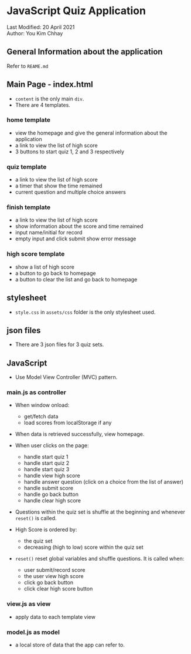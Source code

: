 # JavaScript Quiz Application

Last Modified: 20 April 2021  
Author: You Kim Chhay

## General Information about the application
Refer to `REAME.md`

## Main Page - index.html
- `content` is the only main `div`.
- There are 4 templates.

### home template
- view the homepage and give the general information about the application
- a link to view the list of high score
- 3 buttons to start quiz 1, 2 and 3 respectively

### quiz template
- a link to view the list of high score
- a timer that show the time remained
- current question and multiple choice answers

### finish template
- a link to view the list of high score
- show information about the score and time remained
- input name/initial for record
- empty input and click submit show error message

### high score template
- show a list of high score
- a button to go back to homepage
- a button to clear the list and go back to homepage

## stylesheet
- `style.css` in `assets/css` folder is the only stylesheet used.

## json files
- There are 3 json files for 3 quiz sets.

## JavaScript
- Use Model View Controller (MVC) pattern.

### main.js as controller
- When window onload:
    * get/fetch data
    * load scores from localStorage if any

- When data is retrieved successfully, view homepage.

- When user clicks on the page:
    * handle start quiz 1
    * handle start quiz 2
    * handle start quiz 3
    * handle view high score
    * handle answer question (click on a choice from the list of answer)
    * handle submit score
    * handle go back button
    * handle clear high score

- Questions within the quiz set is shuffle at the beginning and whenever `reset()` is called.

- High Score is ordered by:
    * the quiz set
    * decreasing (high to low) score within the quiz set

- `reset()` reset global variables and shuffle questions. It is called when:
    * user submit/record score
    * the user view high score
    * click go back button
    * click clear high score button

### view.js as view
- apply data to each template view

### model.js as model
- a local store of data that the app can refer to.
